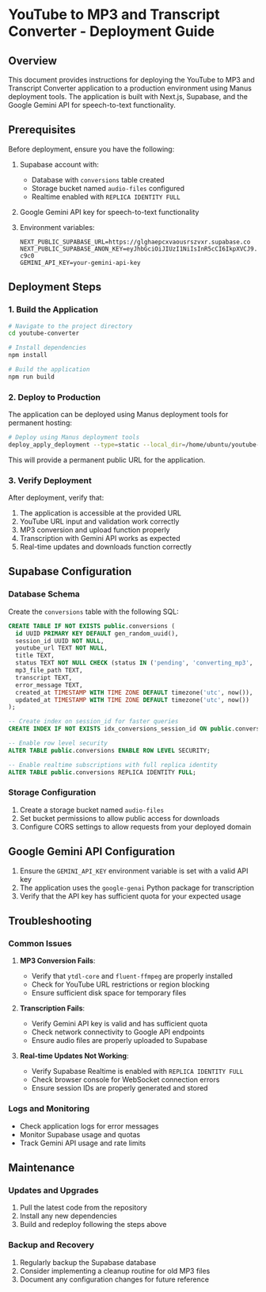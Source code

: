 # YouTube to MP3 and Transcript Converter - Deployment Guide

## Overview

This document provides instructions for deploying the YouTube to MP3 and Transcript Converter application to a production environment using Manus deployment tools. The application is built with Next.js, Supabase, and the Google Gemini API for speech-to-text functionality.

## Prerequisites

Before deployment, ensure you have the following:

1. Supabase account with:
   - Database with `conversions` table created
   - Storage bucket named `audio-files` configured
   - Realtime enabled with `REPLICA IDENTITY FULL`

2. Google Gemini API key for speech-to-text functionality

3. Environment variables:
   ```
   NEXT_PUBLIC_SUPABASE_URL=https://glghaepcxvaousrszvxr.supabase.co
   NEXT_PUBLIC_SUPABASE_ANON_KEY=eyJhbGciOiJIUzI1NiIsInR5cCI6IkpXVCJ9.eyJpc3MiOiJzdXBhYmFzZSIsInJlZiI6ImdsZ2hhZXBjeHZhb3VzcnN6dnhyIiwicm9sZSI6ImFub24iLCJpYXQiOjE3NDI5MzUwMDAsImV4cCI6MjA1ODUxMTAwMH0.WVU9OBUZ_BMu59TBjctUeruHcdwufWIKCezZIB-c9c0
   GEMINI_API_KEY=your-gemini-api-key
   ```

## Deployment Steps

### 1. Build the Application

```bash
# Navigate to the project directory
cd youtube-converter

# Install dependencies
npm install

# Build the application
npm run build
```

### 2. Deploy to Production

The application can be deployed using Manus deployment tools for permanent hosting:

```bash
# Deploy using Manus deployment tools
deploy_apply_deployment --type=static --local_dir=/home/ubuntu/youtube-converter/.next
```

This will provide a permanent public URL for the application.

### 3. Verify Deployment

After deployment, verify that:

1. The application is accessible at the provided URL
2. YouTube URL input and validation work correctly
3. MP3 conversion and upload function properly
4. Transcription with Gemini API works as expected
5. Real-time updates and downloads function correctly

## Supabase Configuration

### Database Schema

Create the `conversions` table with the following SQL:

```sql
CREATE TABLE IF NOT EXISTS public.conversions (
  id UUID PRIMARY KEY DEFAULT gen_random_uuid(),
  session_id UUID NOT NULL,
  youtube_url TEXT NOT NULL,
  title TEXT,
  status TEXT NOT NULL CHECK (status IN ('pending', 'converting_mp3', 'converting_text', 'completed', 'failed')),
  mp3_file_path TEXT,
  transcript TEXT,
  error_message TEXT,
  created_at TIMESTAMP WITH TIME ZONE DEFAULT timezone('utc', now()),
  updated_at TIMESTAMP WITH TIME ZONE DEFAULT timezone('utc', now())
);

-- Create index on session_id for faster queries
CREATE INDEX IF NOT EXISTS idx_conversions_session_id ON public.conversions(session_id);

-- Enable row level security
ALTER TABLE public.conversions ENABLE ROW LEVEL SECURITY;

-- Enable realtime subscriptions with full replica identity
ALTER TABLE public.conversions REPLICA IDENTITY FULL;
```

### Storage Configuration

1. Create a storage bucket named `audio-files`
2. Set bucket permissions to allow public access for downloads
3. Configure CORS settings to allow requests from your deployed domain

## Google Gemini API Configuration

1. Ensure the `GEMINI_API_KEY` environment variable is set with a valid API key
2. The application uses the `google-genai` Python package for transcription
3. Verify that the API key has sufficient quota for your expected usage

## Troubleshooting

### Common Issues

1. **MP3 Conversion Fails**:
   - Verify that `ytdl-core` and `fluent-ffmpeg` are properly installed
   - Check for YouTube URL restrictions or region blocking
   - Ensure sufficient disk space for temporary files

2. **Transcription Fails**:
   - Verify Gemini API key is valid and has sufficient quota
   - Check network connectivity to Google API endpoints
   - Ensure audio files are properly uploaded to Supabase

3. **Real-time Updates Not Working**:
   - Verify Supabase Realtime is enabled with `REPLICA IDENTITY FULL`
   - Check browser console for WebSocket connection errors
   - Ensure session IDs are properly generated and stored

### Logs and Monitoring

- Check application logs for error messages
- Monitor Supabase usage and quotas
- Track Gemini API usage and rate limits

## Maintenance

### Updates and Upgrades

1. Pull the latest code from the repository
2. Install any new dependencies
3. Build and redeploy following the steps above

### Backup and Recovery

1. Regularly backup the Supabase database
2. Consider implementing a cleanup routine for old MP3 files
3. Document any configuration changes for future reference
